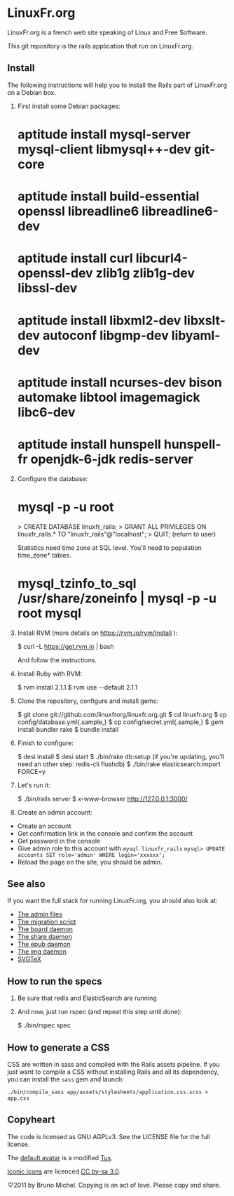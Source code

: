 LinuxFr.org
===========

LinuxFr.org is a french web site speaking of Linux and Free Software.

This git repository is the rails application that run on LinuxFr.org.


Install
-------

The following instructions will help you to install the Rails part of
LinuxFr.org on a Debian box.

1) First install some Debian packages:

    # aptitude install mysql-server mysql-client libmysql++-dev git-core
    # aptitude install build-essential openssl libreadline6 libreadline6-dev
    # aptitude install curl libcurl4-openssl-dev zlib1g zlib1g-dev libssl-dev
    # aptitude install libxml2-dev libxslt-dev autoconf libgmp-dev libyaml-dev
    # aptitude install ncurses-dev bison automake libtool imagemagick libc6-dev
    # aptitude install hunspell hunspell-fr openjdk-6-jdk redis-server

2) Configure the database:

    # mysql -p -u root
    <enter your root password for mysql>
    > CREATE DATABASE linuxfr_rails;
    > GRANT ALL PRIVILEGES ON linuxfr_rails.* TO "linuxfr_rails"@"localhost";
    > QUIT;
    (return to user)

    Statistics need time zone at SQL level. You'll need to population time_zone* tables.
    # mysql_tzinfo_to_sql /usr/share/zoneinfo | mysql -p -u root mysql

3) Install RVM (more details on https://rvm.io/rvm/install ):

    $ curl -L https://get.rvm.io | bash

   And follow the instructions.

4) Install Ruby with RVM:

    $ rvm install 2.1.1
    $ rvm use --default 2.1.1

5) Clone the repository, configure and install gems:

    $ git clone git://github.com/linuxfrorg/linuxfr.org.git
    $ cd linuxfr.org
    $ cp config/database.yml{.sample,}
    $ cp config/secret.yml{.sample,}
    $ gem install bundler rake
    $ bundle install

6) Finish to configure:

    $ desi install
    $ desi start
    $ ./bin/rake db:setup
    (if you're updating, you'll need an other step: redis-cli flushdb)
    $ ./bin/rake elasticsearch:import FORCE=y

7) Let's run it:

    $ ./bin/rails server
    $ x-www-browser http://127.0.0.1:3000/

8) Create an admin account:

* Create an account
* Get confirmation link in the console and confirm the account
* Get password in the console
* Give admin role to this account with
  `mysql linuxfr_rails`
  `mysql> UPDATE accounts SET role='admin' WHERE login='xxxxxx';`
* Reload the page on the site, you should be admin.


See also
--------

If you want the full stack for running LinuxFr.org, you should also look at:

* [The admin files](https://github.com/linuxfrorg/admin-linuxfr.org)
* [The migration script](https://github.com/linuxfrorg/migration-linuxfr.org)
* [The board daemon](https://github.com/linuxfrorg/board-sse-linuxfr.org)
* [The share daemon](https://github.com/linuxfrorg/share-LinuxFr.org)
* [The epub daemon](https://github.com/linuxfrorg/epub-LinuxFr.org)
* [The img daemon](https://github.com/linuxfrorg/img-LinuxFr.org)
* [SVGTeX](https://github.com/linuxfrorg/svgtex)


How to run the specs
--------------------

1) Be sure that redis and ElasticSearch are running

2) And now, just run rspec (and repeat this step until done):

    $ ./bin/rspec spec


How to generate a CSS
---------------------

CSS are written in sass and compiled with the Rails assets pipeline.
If you just want to compile a CSS without installing Rails and all its
dependency, you can install the `sass` gem and launch:

    ./bin/compile_sass app/assets/stylesheets/application.css.scss > app.css


Copyheart
---------

The code is licensed as GNU AGPLv3. See the LICENSE file for the full license.

The [default avatar](http://linuxfr.org/images/default-avatar.png) is a modified
[Tux](http://en.wikipedia.org/wiki/Tux).

[Iconic icons](http://somerandomdude.com/projects/iconic/) are licenced
[CC by-sa 3.0](http://creativecommons.org/licenses/by-sa/3.0/us/).

♡2011 by Bruno Michel. Copying is an act of love. Please copy and share.
